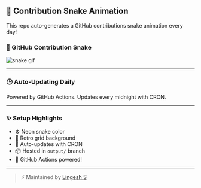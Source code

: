 ## 🐍 Contribution Snake Animation

This repo auto-generates a GitHub contributions snake animation every day!

### 🐍 GitHub Contribution Snake

![snake gif](https://raw.githubusercontent.com/Lingesh-S/snake-animation/output/github-contribution-grid-snake.gif)






---

### 🕒 Auto-Updating Daily
Powered by GitHub Actions. Updates every midnight with CRON.

---

### ✨ Setup Highlights
- ⚙️ Neon snake color
- 🪩 Retro grid background
- 🔄 Auto-updates with CRON
- 📦 Hosted in `output/` branch
- 🚀 GitHub Actions powered!

---

> ⚡ Maintained by [Lingesh S](https://github.com/Lingesh-S)
